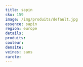 ```yaml
---
title: sapin
sku: 159
image: /img/produits/default.jpg
essence: sapin
region: europe
details: 
produits:
couleur: 
densite: 
veines: sans
rarete: 
---
```

